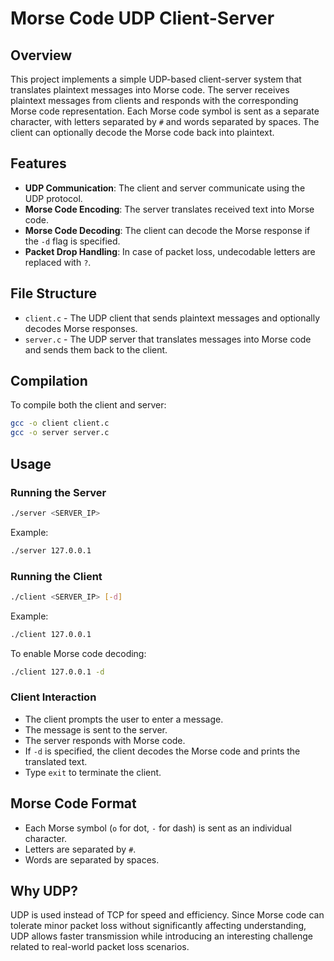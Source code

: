 # Morse Code UDP Client-Server


## Overview
This project implements a simple UDP-based client-server system that translates plaintext messages into Morse code. The server receives plaintext messages from clients and responds with the corresponding Morse code representation. Each Morse code symbol is sent as a separate character, with letters separated by `#` and words separated by spaces. The client can optionally decode the Morse code back into plaintext.

## Features
- **UDP Communication**: The client and server communicate using the UDP protocol.
- **Morse Code Encoding**: The server translates received text into Morse code.
- **Morse Code Decoding**: The client can decode the Morse response if the `-d` flag is specified.
- **Packet Drop Handling**: In case of packet loss, undecodable letters are replaced with `?`.

## File Structure
- `client.c` - The UDP client that sends plaintext messages and optionally decodes Morse responses.
- `server.c` - The UDP server that translates messages into Morse code and sends them back to the client.

## Compilation
To compile both the client and server:
```sh
gcc -o client client.c
gcc -o server server.c
```

## Usage
### Running the Server
```sh
./server <SERVER_IP>
```
Example:
```sh
./server 127.0.0.1
```

### Running the Client
```sh
./client <SERVER_IP> [-d]
```
Example:
```sh
./client 127.0.0.1
```
To enable Morse code decoding:
```sh
./client 127.0.0.1 -d
```

### Client Interaction
- The client prompts the user to enter a message.
- The message is sent to the server.
- The server responds with Morse code.
- If `-d` is specified, the client decodes the Morse code and prints the translated text.
- Type `exit` to terminate the client.

## Morse Code Format
- Each Morse symbol (`o` for dot, `-` for dash) is sent as an individual character.
- Letters are separated by `#`.
- Words are separated by spaces.

## Why UDP?
UDP is used instead of TCP for speed and efficiency. Since Morse code can tolerate minor packet loss without significantly affecting understanding, UDP allows faster transmission while introducing an interesting challenge related to real-world packet loss scenarios.
